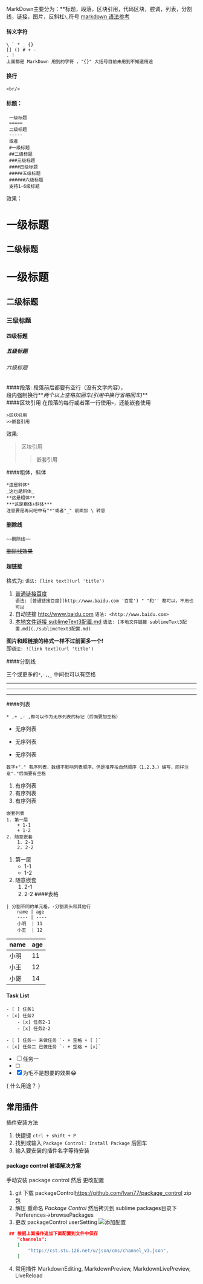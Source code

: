 
 MarkDown主要分为：**标题，段落，区块引用，代码区块，腔调，列表，分割线，链接，图片，反斜杠```\```,符号
[markdown 语法参考](https://xianbai.me/learn-md/article/about/readme.html)

#### 转义字符
```
\ ` * _ {} 
[] () # + - 
. ! 
上面都是 MarkDown 用到的字符 ，"{}" 大括号目前未用到不知道用途
```  

#### 换行
``` <br/> ```


#### 标题：  
```
 一级标题
 =====
 二级标题
 -----
 或者
 #一级标题  
 ##二级标题  
 ###三级标题  
 ####四级标题  
 #####五级标题  
 ######六级标题  
 支持1-6级标题  
```
效果：   

一级标题
====
二级标题
----
# 一级标题  
## 二级标题  
### 三级标题  
#### 四级标题  
##### 五级标题  
###### 六级标题  

####段落:
 段落前后都要有空行（没有文字内容），  
 段内强制换行**_两个以上空格加回车(引用中换行省略回车)_**  
####区块引用
在段落的每行或者第一行使用```>```，还能嵌套使用   
```
>区块引用
>>嵌套引用
```

效果:  
>区块引用
>>嵌套引用  

####粗体，斜体
```
*这是斜体*
_这也是斜体_
**这是粗体**
***这是粗体+斜体***
注意要是再问吧中有"*"或者"_" 前面加 \ 转意
```

#### 删除线
```
~~删除线~~
```
~~删除线效果~~


#### 超链接
格式为: ```语法: [link text](url 'title') ```  
1. [普通链接百度](http://www.baidu.com '百度')  
```语法: [普通链接百度](http://www.baidu.com '百度') " "和'' 都可以，不用也可以 ```  
2. 自动链接 <http://www.baidu.com> 
```语法: <http://www.baidu.com>```  
3. [本地文件链接 sublimeText3配置.md](./sublimeText3配置.md) 
   ```语法: [本地文件链接 sublimeText3配置.md](./sublimeText3配置.md) ``` <br/> 

**图片和超链接的格式一样不过前面多一个!**  <br/> 
   即```语法: ![link text](url 'title') ```<br/> 

####分割线

三个或更多的```*```,```-,```,```_``` 中间也可以有空格
* * *
-----
___

####列表
```
* ,+ ,- ,都可以作为无序列表的标记（后面要加空格）
```
* 无序列表
+ 无序列表
- 无序列表
```
数字+"." 有序列表，数组不影响列表顺序，但是推荐按自然顺序（1.2.3.）编写，同样注意"."后面要有空格
```
1. 有序列表
2. 有序列表
3. 有序列表
```
嵌套列表
1. 第一层
    + 1-1
    + 1-2
2. 随意嵌套
    1. 2-1
    2. 2-2
```
1. 第一层
    + 1-1
    + 1-2
2. 随意嵌套
    1. 2-1
    2. 2-2
####表格
```
| 分割不同的单元格，-分割表头和其他行
    name | age 
    ---- | ----
    小明  | 11
    小王  | 12
```

name  | age
----  | ----
小明   | 11
小王   | 12
小哥   | 14

#### Task List
```
- [ ] 任务1
- [x] 任务2
    - [x] 任务2-1
    - [x] 任务2-2

- [ ] 任务一 未做任务 `- + 空格 + [ ]`
- [x] 任务二 已做任务 `- + 空格 + [x]`
```

- [ ] 任务一  
- [ ] 
- [x] 为毛不是想要的效果😂

{
什么用途？
}

## 常用插件 
插件安装方法 <br/>
1. 快捷键 ```ctrl + shift + P ``` 
2. 找到或输入 ```Package Control: Install Package``` 后回车  
3. 输入要安装的插件名字等待安装  

####  package control 被墙解决方案 
手动安装 package control 然后 更改配置 <br/>
1. git 下载 packageControl<https://github.com/lvan77/package_control> zip 包
2. 解压 重命名 *Package Control* 然后拷贝到 sublime packages目录下 Perferences->browsePackages 
3. 更改 packageControl userSetting ![添加配置](./imageSource/sublime3PackageControlSetting)
``` json
 ## 根据上面操作追加下面配置到文件中保存
    "channels":
    [
        "http://cst.stu.126.net/u/json/cms/channel_v3.json",
    ]
```
4. 常用插件  MarkdownEditing, MarkdownPreview, MarkdownLivePreview, LiveReload



